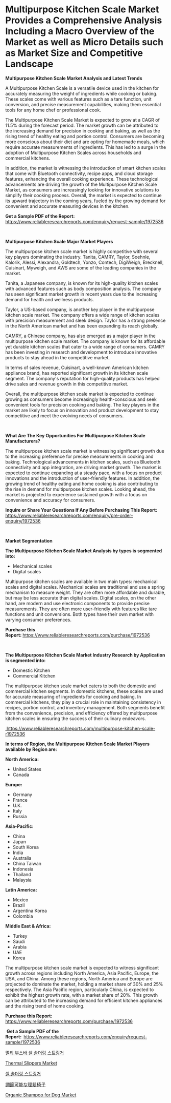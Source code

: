 <p><h1>Multipurpose Kitchen Scale Market Provides a Comprehensive Analysis Including a Macro Overview of the Market as well as Micro Details such as Market Size and Competitive Landscape</h1></p><p><strong>Multipurpose Kitchen Scale Market Analysis and Latest Trends</strong></p>
<p><p>A Multipurpose Kitchen Scale is a versatile device used in the kitchen for accurately measuring the weight of ingredients while cooking or baking. These scales come with various features such as a tare function, unit conversion, and precise measurement capabilities, making them essential tools for any home chef or professional cook.</p><p>The Multipurpose Kitchen Scale Market is expected to grow at a CAGR of 11.5% during the forecast period. The market growth can be attributed to the increasing demand for precision in cooking and baking, as well as the rising trend of healthy eating and portion control. Consumers are becoming more conscious about their diet and are opting for homemade meals, which require accurate measurements of ingredients. This has led to a surge in the adoption of Multipurpose Kitchen Scales across households and commercial kitchens.</p><p>In addition, the market is witnessing the introduction of smart kitchen scales that come with Bluetooth connectivity, recipe apps, and cloud storage features, enhancing the overall cooking experience. These technological advancements are driving the growth of the Multipurpose Kitchen Scale Market, as consumers are increasingly looking for innovative solutions to simplify their cooking process. Overall, the market is expected to continue its upward trajectory in the coming years, fueled by the growing demand for convenient and accurate measuring devices in the kitchen.</p></p>
<p><strong>Get a Sample PDF of the Report:&nbsp;</strong> <a href="https://www.reliableresearchreports.com/enquiry/request-sample/1972536">https://www.reliableresearchreports.com/enquiry/request-sample/1972536</a></p>
<p>&nbsp;</p>
<p><strong>Multipurpose Kitchen Scale Major Market Players</strong></p>
<p><p>The multipurpose kitchen scale market is highly competitive with several key players dominating the industry. Tanita, CAMRY, Taylor, Soehnle, Kalorik, Alessi, Alexandra, Goldtech, Yonzo, Contech, DigiWeigh, Brecknell, Cuisinart, Myweigh, and AWS are some of the leading companies in the market.</p><p>Tanita, a Japanese company, is known for its high-quality kitchen scales with advanced features such as body composition analysis. The company has seen significant market growth in recent years due to the increasing demand for health and wellness products.</p><p>Taylor, a US-based company, is another key player in the multipurpose kitchen scale market. The company offers a wide range of kitchen scales with precision measurement and sleek design. Taylor has a strong presence in the North American market and has been expanding its reach globally.</p><p>CAMRY, a Chinese company, has also emerged as a major player in the multipurpose kitchen scale market. The company is known for its affordable yet durable kitchen scales that cater to a wide range of consumers. CAMRY has been investing in research and development to introduce innovative products to stay ahead in the competitive market.</p><p>In terms of sales revenue, Cuisinart, a well-known American kitchen appliance brand, has reported significant growth in its kitchen scale segment. The company's reputation for high-quality products has helped drive sales and revenue growth in this competitive market.</p><p>Overall, the multipurpose kitchen scale market is expected to continue growing as consumers become increasingly health-conscious and seek convenient tools for precision cooking and baking. The key players in the market are likely to focus on innovation and product development to stay competitive and meet the evolving needs of consumers.</p></p>
<p>&nbsp;</p>
<p><strong>What Are The Key Opportunities For Multipurpose Kitchen Scale Manufacturers?</strong></p>
<p><p>The multipurpose kitchen scale market is witnessing significant growth due to the increasing preference for precise measurements in cooking and baking. Technological advancements in kitchen scales, such as Bluetooth connectivity and app integration, are driving market growth. The market is expected to continue expanding at a steady pace, with a focus on product innovations and the introduction of user-friendly features. In addition, the growing trend of healthy eating and home cooking is also contributing to the rise in demand for multipurpose kitchen scales. Looking ahead, the market is projected to experience sustained growth with a focus on convenience and accuracy for consumers.</p></p>
<p><strong>Inquire or Share Your Questions If Any Before Purchasing This Report:</strong> <a href="https://www.reliableresearchreports.com/enquiry/pre-order-enquiry/1972536">https://www.reliableresearchreports.com/enquiry/pre-order-enquiry/1972536</a></p>
<p>&nbsp;</p>
<p><strong>Market Segmentation</strong></p>
<p><strong>The Multipurpose Kitchen Scale Market Analysis by types is segmented into:</strong></p>
<p><ul><li>Mechanical scales</li><li>Digital scales</li></ul></p>
<p><p>Multipurpose kitchen scales are available in two main types: mechanical scales and digital scales. Mechanical scales are traditional and use a spring mechanism to measure weight. They are often more affordable and durable, but may be less accurate than digital scales. Digital scales, on the other hand, are modern and use electronic components to provide precise measurements. They are often more user-friendly with features like tare functions and unit conversions. Both types have their own market with varying consumer preferences.</p></p>
<p><strong>Purchase this Report:&nbsp;</strong><a href="https://www.reliableresearchreports.com/purchase/1972536">https://www.reliableresearchreports.com/purchase/1972536</a></p>
<p>&nbsp;</p>
<p><strong>The Multipurpose Kitchen Scale Market Industry Research by Application is segmented into:</strong></p>
<p><ul><li>Domestic Kitchen</li><li>Commercial Kitchen</li></ul></p>
<p><p>The multipurpose kitchen scale market caters to both the domestic and commercial kitchen segments. In domestic kitchens, these scales are used for accurate measuring of ingredients for cooking and baking. In commercial kitchens, they play a crucial role in maintaining consistency in recipes, portion control, and inventory management. Both segments benefit from the convenience, precision, and efficiency offered by multipurpose kitchen scales in ensuring the success of their culinary endeavors.</p></p>
<p><a href="https://www.reliableresearchreports.com/multipurpose-kitchen-scale-r1972536">&nbsp;https://www.reliableresearchreports.com/multipurpose-kitchen-scale-r1972536</a></p>
<p><strong>In terms of Region, the Multipurpose Kitchen Scale Market Players available by Region are:</strong></p>
<p>
    <p> <strong> North America: </strong>
        <ul>
            <li>United States</li>
            <li>Canada</li>
        </ul>
        </p> 
    <p> <strong> Europe: </strong>
        <ul>
            <li>Germany</li>
            <li>France</li>
            <li>U.K.</li>
            <li>Italy</li>
            <li>Russia</li>
        </ul>
        </p> 
    <p> <strong> Asia-Pacific: </strong>
        <ul>
            <li>China</li>
            <li>Japan</li>
            <li>South Korea</li>
            <li>India</li>
            <li>Australia</li>
            <li>China Taiwan</li>
            <li>Indonesia</li>
            <li>Thailand</li>
            <li>Malaysia</li>
        </ul>
        </p> 
    <p> <strong> Latin America: </strong>
        <ul>
            <li>Mexico</li>
            <li>Brazil</li>
            <li>Argentina Korea</li>
            <li>Colombia</li>
        </ul>
        </p> 
    <p> <strong> Middle East & Africa: </strong>
        <ul>
            <li>Turkey</li>
            <li>Saudi</li>
            <li>Arabia</li>
            <li>UAE</li>
            <li>Korea</li>
        </ul>
    </p>
    </p>
<p><p>The multipurpose kitchen scale market is expected to witness significant growth across regions including North America, Asia Pacific, Europe, the USA, and China. Among these regions, North America and Europe are projected to dominate the market, holding a market share of 30% and 25% respectively. The Asia Pacific region, particularly China, is expected to exhibit the highest growth rate, with a market share of 20%. This growth can be attributed to the increasing demand for efficient kitchen appliances and the rising trend of home cooking.</p></p>
<p><strong>Purchase this Report: </strong><a href="https://www.reliableresearchreports.com/purchase/1972536">https://www.reliableresearchreports.com/purchase/1972536</a></p>
<p>&nbsp;<strong>Get a Sample PDF of the Report:&nbsp;&nbsp;</strong><a href="https://www.reliableresearchreports.com/enquiry/request-sample/1972536">https://www.reliableresearchreports.com/enquiry/request-sample/1972536</a></p>
<p><strong></strong></p>
<p><p><a href="https://github.com/JackieFauhey9089475/Market-Research-Report-List-2/blob/main/6284976154371.md">멀티 부스바 셀 솔더링 스트링거</a></p><p><a href="https://github.com/khayangel/Market-Research-Report-List-3/blob/main/thermal-slippers-market.md">Thermal Slippers Market</a></p><p><a href="https://github.com/Howaoole34545/Market-Research-Report-List-2/blob/main/5753097154370.md">셀 솔더링 스트링거</a></p><p><a href="https://github.com/JoanaNitzsche/Market-Research-Report-List-1/blob/main/9382922145836.md">調節可能な理髪椅子</a></p><p><a href="https://github.com/YashRP12/Market-Research-Report-List-5/blob/main/organic-shampoo-for-dog-market.md">Organic Shampoo for Dog Market</a></p></p>